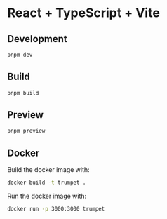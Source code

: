 # React + TypeScript + Vite

## Development

```bash
pnpm dev
```

## Build

```bash
pnpm build
```

## Preview

```bash
pnpm preview
```

## Docker

Build the docker image with:

```bash
docker build -t trumpet .
```

Run the docker image with:

```bash
docker run -p 3000:3000 trumpet
```
